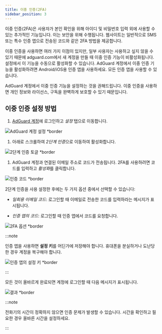 ```yaml
---
title: 이중 인증(2FA)
sidebar_position: 3
---
```


이중 인증(2FA)은 사용자가 본인 확인을 위해 아이디 및 비밀번호 입력 외에 사용할 수 있는 추가적인 기능입니다. 이는 보안을 위해 수행됩니다. 웹사이트는 일반적으로 SMS 또는 특수 인증 앱으로 전송된 코드와 같은 2FA 방법을 제공합니다.

이중 인증을 사용하면 여러 가지 이점이 있지만, 일부 사용자는 사용하고 싶지 않을 수 있기 때문에 adguard.com에서 새 계정을 만들 때 이중 인증 기능이 비활성화됩니다. 설정에서 이 기능을 수동으로 활성화할 수 있습니다. AdGuard 계정에서 이중 인증 기능을 활성화하려면 Android/iOS용 인증 앱을 사용하세요. 모든 인증 앱을 사용할 수 있습니다.

AdGuard 계정에서 이중 인증 기능을 설정하는 것을 권해드립니다. 이중 인증을 사용하면 개인 정보와 라이선스, 구독을 완벽하게 보호할 수 있기 때문입니다.

## 이중 인증 설정 방법

1. [AdGuard 계정](https://auth.adguard.com/login.html)에 로그인하고 *설정* 탭으로 이동합니다.

 ![AdGuard 계정 설정 *border](https://cdn.adtidy.org/content/kb/ad_blocker/general/2fa_1.png)

1. 아래로 스크롤하여 *2단계 인증*으로 이동하여 활성화합니다.

 ![2단계 인증 토글 *border](https://cdn.adtidy.org/content/kb/ad_blocker/general/2fa_2.png)

1. AdGuard 계정과 연결된 이메일 주소로 코드가 전송됩니다. 2FA를 사용하려면 코드를 입력하고 *활성화*를 클릭합니다.

 ![인증 코드 *border](https://cdn.adtidy.org/content/kb/ad_blocker/general/2fa_3.png?)

2단계 인증을 사용 설정한 후에는 두 가지 옵션 중에서 선택할 수 있습니다:

- *일회용 이메일 코드*: 로그인할 때 이메일로 전송한 코드를 입력하라는 메시지가 표시됩니다.

- *인증 앱의 코드*: 로그인할 때 인증 앱에서 코드를 요청합니다.

![2FA 옵션 *border](https://cdn.adtidy.org/content/kb/ad_blocker/general/2fa_4.png)

:::note

인증 앱을 사용하면 **설정 키**를 어딘가에 저장해야 합니다. 휴대폰을 분실하거나 도난당한 경우 계정을 복구해야 합니다.

![인증 앱의 설정 키 *border](https://cdn.adtidy.org/content/kb/ad_blocker/general/setup_key.png)

:::

모든 것이 올바르게 완료되면 계정에 로그인할 때 다음 메시지가 표시됩니다.

![결과 *border](https://cdn.adtidy.org/content/kb/ad_blocker/general/2fa_5.png)

:::note

전화기의 시간이 정확하지 않으면 인증 문제가 발생할 수 있습니다. 시간을 확인하고 필요한 경우 올바른 시간을 설정하세요.

:::
